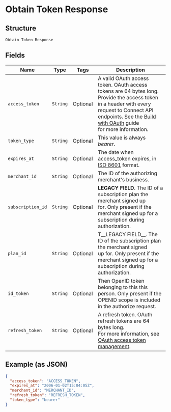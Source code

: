
# Obtain Token Response

## Structure

`Obtain Token Response`

## Fields

| Name | Type | Tags | Description |
|  --- | --- | --- | --- |
| `access_token` | `String` | Optional | A valid OAuth access token. OAuth access tokens are 64 bytes long.<br>Provide the access token in a header with every request to Connect API<br>endpoints. See the [Build with OAuth](https://developer.squareup.com/docs/authz/oauth/build-with-the-api) guide<br>for more information. |
| `token_type` | `String` | Optional | This value is always _bearer_. |
| `expires_at` | `String` | Optional | The date when access_token expires, in [ISO 8601](http://www.iso.org/iso/home/standards/iso8601.htm) format. |
| `merchant_id` | `String` | Optional | The ID of the authorizing merchant's business. |
| `subscription_id` | `String` | Optional | __LEGACY FIELD__. The ID of a subscription plan the merchant signed up<br>for. Only present if the merchant signed up for a subscription during authorization. |
| `plan_id` | `String` | Optional | T__LEGACY FIELD__. The ID of the subscription plan the merchant signed<br>up for. Only present if the merchant signed up for a subscription during<br>authorization. |
| `id_token` | `String` | Optional | Then OpenID token belonging to this this person. Only present if the<br>OPENID scope is included in the authorize request. |
| `refresh_token` | `String` | Optional | A refresh token. OAuth refresh tokens are 64 bytes long.<br>For more information, see [OAuth access token management](https://developer.squareup.com/docs/authz/oauth/how-it-works#oauth-access-token-management). |

## Example (as JSON)

```json
{
  "access_token": "ACCESS_TOKEN",
  "expires_at": "2006-01-02T15:04:05Z",
  "merchant_id": "MERCHANT_ID",
  "refresh_token": "REFRESH_TOKEN",
  "token_type": "bearer"
}
```

